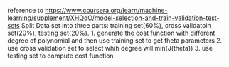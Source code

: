 reference to https://www.coursera.org/learn/machine-learning/supplement/XHQqO/model-selection-and-train-validation-test-sets
Split Data set into three parts: training set(60%), cross validatoin set(20%), testing set(20%).
	1. generate the cost function with different degree of polynomial and then use training set to get theta parameters
	2. use cross validation set to select whih degree will min(J(theta))
	3. use testing set to compute cost function
